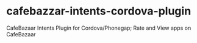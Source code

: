 # cafebazzar-intents-cordova-plugin
CafeBazaar Intents Plugin for Cordova/Phonegap; Rate and View apps on CafeBazaar
